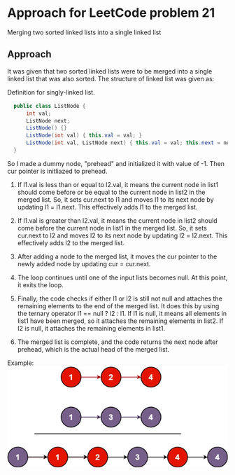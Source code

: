 # Approach for LeetCode problem 21
Merging two sorted linked lists into a single linked list

## Approach
It was given that two sorted linked lists were to be merged into a single linked list that was also sorted.
The structure of linked list was given as:


Definition for singly-linked list.

```java
  public class ListNode {
      int val;
      ListNode next;
      ListNode() {}
      ListNode(int val) { this.val = val; }
      ListNode(int val, ListNode next) { this.val = val; this.next = next; }
  }
```

 So I made a dummy node, "prehead" and initialized it with value of -1. Then cur pointer is initliazed to prehead.

1. If l1.val is less than or equal to l2.val, it means the current node in list1 should come before or be equal to the current node in list2 in the merged list. So, it sets cur.next to l1 and moves l1 to its next node by updating l1 = l1.next. This effectively adds l1 to the merged list.

2. If l1.val is greater than l2.val, it means the current node in list2 should come before the current node in list1 in the merged list. So, it sets cur.next to l2 and moves l2 to its next node by updating l2 = l2.next. This effectively adds l2 to the merged list.

3. After adding a node to the merged list, it moves the cur pointer to the newly added node by updating cur = cur.next.

4. The loop continues until one of the input lists becomes null. At this point, it exits the loop.

5. Finally, the code checks if either l1 or l2 is still not null and attaches the remaining elements to the end of the merged list. It does this by using the ternary operator l1 == null ? l2 : l1. If l1 is null, it means all elements in list1 have been merged, so it attaches the remaining elements in list2. If l2 is null, it attaches the remaining elements in list1.

6. The merged list is complete, and the code returns the next node after prehead, which is the actual head of the merged list.


Example:
![Alt text](image.png)